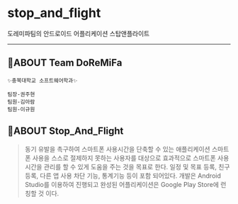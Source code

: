 # stop_and_flight
도레미파팀의 안드로이드 어플리케이션 스탑앤플라이트

--------------------

## 🎵ABOUT Team DoReMiFa
```
✨충북대학교 소프트웨어학과✨

팀장-권주현
팀원-김아람
팀원-이규원
```

## 🚀ABOUT Stop_And_Flight
> 동기 유발을 촉구하여 스마트폰 사용시간을 단축할 수 있는 애플리케이션
> 스마트폰 사용을 스스로 절제하지 못하는 사용자를 대상으로 효과적으로 스마트폰 사용시간을 관리를 할 수 있게 도움을 주는 것을 목표로 한다.
>  일정 및 목표 등록, 친구 등록, 다른 앱 사용 차단 기능, 통계기능 등이 포함 되어있다. 
> 개발은 Android Studio를 이용하여 진행되고 완성된 어플리케이션은 Google Play Store에 런칭할 것 이다.

